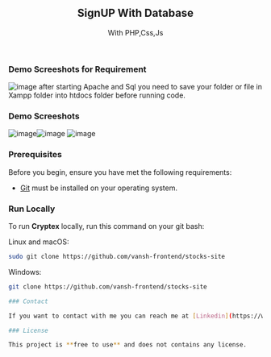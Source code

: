 <div align="center">

  <h2 align="center">SignUP With Database </h2>

  With PHP,Css,Js
</div>

<br />

### Demo Screeshots for Requirement
![image](https://github.com/user-attachments/assets/522e3c2e-7ef7-450d-8a31-9c20c72ae058)
after starting Apache and Sql you need to save your folder or file in Xampp folder into htdocs folder before running code.

### Demo Screeshots
![image](https://github.com/user-attachments/assets/07d4f85c-5417-4dd3-8018-1b3a8f3bd91f)![image](https://github.com/user-attachments/assets/6d5073ae-2bdb-4264-b3da-765218957e0c)
![image](https://github.com/user-attachments/assets/e1584d1a-76b5-40b7-8eba-8cecd3a8ca18)





### Prerequisites

Before you begin, ensure you have met the following requirements:

- [Git](https://git-scm.com/downloads "Download Git") must be installed on your operating system.

### Run Locally

To run **Cryptex** locally, run this command on your git bash:

Linux and macOS:

```bash
sudo git clone https://github.com/vansh-frontend/stocks-site
```

Windows:

```bash
git clone https://github.com/vansh-frontend/stocks-site

### Contact

If you want to contact with me you can reach me at [Linkedin](https://www.linkedin.com/in/vansh-dhalor-000a7524a/).

### License

This project is **free to use** and does not contains any license.
```
